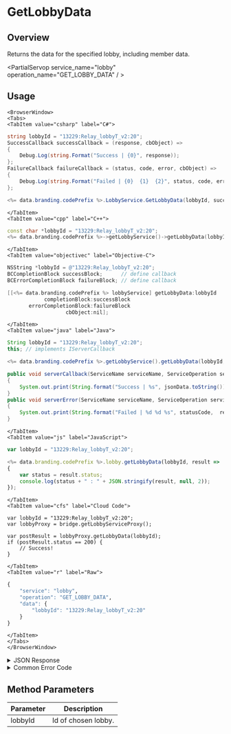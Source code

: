 # GetLobbyData
## Overview
Returns the data for the specified lobby, including member data.



<PartialServop service_name="lobby" operation_name="GET_LOBBY_DATA" / >

## Usage

```mdx-code-block
<BrowserWindow>
<Tabs>
<TabItem value="csharp" label="C#">
```

```csharp
string lobbyId = "13229:Relay_lobbyT_v2:20";
SuccessCallback successCallback = (response, cbObject) =>
{
    Debug.Log(string.Format("Success | {0}", response));
};
FailureCallback failureCallback = (status, code, error, cbObject) =>
{
    Debug.Log(string.Format("Failed | {0}  {1}  {2}", status, code, error));
};

<%= data.branding.codePrefix %>.LobbyService.GetLobbyData(lobbyId, successCallback, failureCallback);
```

```mdx-code-block
</TabItem>
<TabItem value="cpp" label="C++">
```

```cpp
const char *lobbyId = "13229:Relay_lobbyT_v2:20";
<%= data.branding.codePrefix %>->getLobbyService()->getLobbyData(lobbyId, this);
```

```mdx-code-block
</TabItem>
<TabItem value="objectivec" label="Objective-C">
```

```objectivec
NSString *lobbyId = @"13229:Relay_lobbyT_v2:20";
BCCompletionBlock successBlock;      // define callback
BCErrorCompletionBlock failureBlock; // define callback

[[<%= data.branding.codePrefix %> lobbyService] getLobbyData:lobbyId
            completionBlock:successBlock
       errorCompletionBlock:failureBlock
                   cbObject:nil];
```

```mdx-code-block
</TabItem>
<TabItem value="java" label="Java">
```

```java
String lobbyId = "13229:Relay_lobbyT_v2:20";
this; // implements IServerCallback

<%= data.branding.codePrefix %>.getLobbyService().getLobbyData(lobbyId, this);

public void serverCallback(ServiceName serviceName, ServiceOperation serviceOperation, JSONObject jsonData)
{
    System.out.print(String.format("Success | %s", jsonData.toString()));
}
public void serverError(ServiceName serviceName, ServiceOperation serviceOperation, int statusCode, int reasonCode, String jsonError)
{
    System.out.print(String.format("Failed | %d %d %s", statusCode,  reasonCode, jsonError.toString()));
}
```

```mdx-code-block
</TabItem>
<TabItem value="js" label="JavaScript">
```

```javascript
var lobbyId = "13229:Relay_lobbyT_v2:20";

<%= data.branding.codePrefix %>.lobby.getLobbyData(lobbyId, result =>
{
	var status = result.status;
	console.log(status + " : " + JSON.stringify(result, null, 2));
});
```

```mdx-code-block
</TabItem>
<TabItem value="cfs" label="Cloud Code">
```

```cfscript
var lobbyId = "13229:Relay_lobbyT_v2:20";
var lobbyProxy = bridge.getLobbyServiceProxy();

var postResult = lobbyProxy.getLobbyData(lobbyId);
if (postResult.status == 200) {
    // Success!
}
```

```mdx-code-block
</TabItem>
<TabItem value="r" label="Raw">
```

```r
{
	"service": "lobby",
	"operation": "GET_LOBBY_DATA",
	"data": {
		"lobbyId": "13229:Relay_lobbyT_v2:20"
	}
}
```

```mdx-code-block
</TabItem>
</Tabs>
</BrowserWindow>
```

<details>
<summary>JSON Response</summary>

```json
{
  "data": {
    "id": "13229:Relay_lobbyT_v2:20",
    "lobbyType": "Relay_lobbyT_v2",
    "state": "setup",
    "rating": 0,
    "lobbyTypeDef": {
      "lobbyTypeId": "Relay_lobbyT_v2",
      "teams": {
        "all": {
          "minUsers": 1,
          "maxUsers": 8,
          "autoAssign": true,
          "code": "all"
        }
      },
      "rules": {
        "allowEarlyStartWithoutMax": true,
        "forceOnTimeStartWithoutReady": true,
        "allowJoinInProgress": false,
        "onTimeStartSecs": 600,
        "disbandOnStart": true,
        "everyReadyMinPercent": 15,
        "everyReadyMinNum": 1,
        "earliestStartSecs": 1,
        "tooLateSecs": 600
      },
      "desc": "starts when 1 player is ready"
    },
    "settings": {},
    "version": 1,
    "connectData": {},
    "timetable": {
      "createdAt": 1631050042177,
      "early": 1631050043177,
      "onTime": 1631050642177,
      "tooLate": 1631050642177
    },
    "cRegions": [],
    "round": 1,
    "ownerCxId": "13229:db4be46d-1e99-41fe-9402-a0e8f7cd7cb5:p57kebat767ogdtesnp5cmd46p",
    "legacyLobbyOwnerEnabled": true,
    "owner": "db4be46d-1e99-41fe-9402-a0e8f7cd7cb5",
    "numMembers": 1,
    "members": [
      {
        "profileId": "db4be46d-1e99-41fe-9402-a0e8f7cd7cb5",
        "name": "",
        "pic": "",
        "rating": 1200,
        "team": "all",
        "isReady": true,
        "extra": {},
        "cxId": "13229:db4be46d-1e99-41fe-9402-a0e8f7cd7cb5:p57kebat767ogdtesnp5cmd46p"
      }
    ]
  },
  "status": 200
}
```
</details>

<details>
<summary>Common Error Code</summary>

### Status Codes
Code | Name | Description
---- | ---- | -----------
40601 | RTT_NOT_ENABLED | RTT must be enabled for this feature

</details>


## Method Parameters
Parameter | Description
--------- | -----------
lobbyId | Id of chosen lobby.


